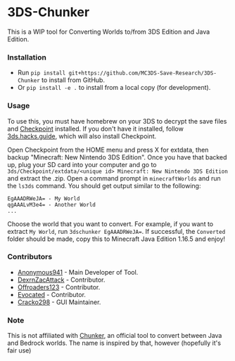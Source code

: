 # 3DS-Chunker
This is a WIP tool for Converting Worlds to/from 3DS Edition and Java Edition.

### Installation
- Run `pip install git+https://github.com/MC3DS-Save-Research/3DS-Chunker` to install from GitHub.
- Or `pip install -e .` to install from a local copy (for development).

### Usage

To use this, you must have homebrew on your 3DS to decrypt the save files and [Checkpoint](https://github.com/BernardoGiordano/Checkpoint) installed.  If you don't have it installed, follow [3ds.hacks.guide](https://3ds.hacks.guide/), which will also install Checkpoint.

Open Checkpoint from the HOME menu and press X for extdata, then backup "Minecraft: New Nintendo 3DS Edition".  Once you have that backed up, plug your SD card into your computer and go to `3ds/Checkpoint/extdata/<unique id> Minecraft: New Nintendo 3DS Edition` and extract the .zip.  Open a command prompt in `minecraftWorlds` and run the `ls3ds` command.  You should get output similar to the following:

```none
EgAAADRWeJA= - My World
qgAAALvM3e4= - Another World
...
```

Choose the world that you want to convert.  For example, if you want to extract `My World`, run `3dschunker EgAAADRWeJA=`.  If successful, the `Converted` folder should be made, copy this to Minecraft Java Edition 1.16.5 and enjoy!

### Contributors
- [Anonymous941](https://github.com/Anonymous941) - Main Developer of Tool.
- [DexrnZacAttack](https://github.com/DexrnZacAttack) - Contributor.
- [Offroaders123](https://github.com/Offroaders123) - Contributor.
- <ins>Evocated</ins> - Contributor.
- [Cracko298](https://github.com/Cracko298) - GUI Maintainer.

### Note
This is not affiliated with [Chunker](https://chunker.app/), an official tool to convert between Java and Bedrock worlds.  The name is inspired by that, however (hopefully it's fair use)
